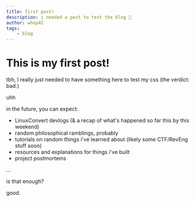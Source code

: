 ```yaml
---
title: first post!
description: i needed a post to test the blog 🤷
author: whop42
tags:
    - blog
---
```


# This is my first post!

tbh, I really just needed to have something here to test my css (the verdict: bad.)

uhh

in the future, you can expect:

* LinuxConvert devlogs (& a recap of what's happened so far this by this weekend)
* random philosophical ramblings, probably
* tutorials on random things i've learned about (likely some CTF/RevEng stuff soon)
* resources and explanations for things i've built
* project postmortems

...

is that enough?

good.